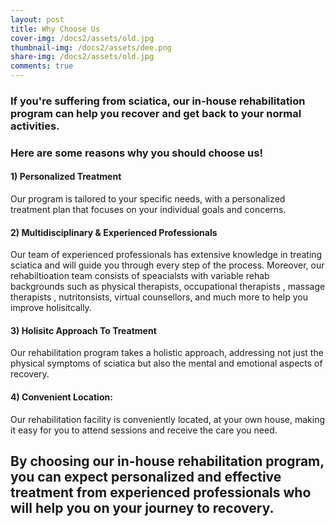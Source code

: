 ```yaml
---
layout: post
title: Why Choose Us
cover-img: /docs2/assets/old.jpg
thumbnail-img: /docs2/assets/dee.png
share-img: /docs2/assets/old.jpg
comments: true
---
```

### If you're suffering from sciatica, our in-house rehabilitation program can help you recover and get back to your normal activities. 

### Here are some reasons why you should choose us!

#### 1) Personalized Treatment
Our program is tailored to your specific needs, with a personalized treatment plan that focuses on your individual goals and concerns.

#### 2) Multidisciplinary & Experienced Professionals
Our team of experienced professionals has extensive knowledge in treating sciatica and will guide you through every step of the process. Moreover, our rehabiltioation team consists of speacialsts with variable rehab backgrounds such as physical therapists, occupational therapists , massage therapists , nutritonsists, virtual counsellors, and much more to help you improve holisitcally. 

#### 3) Holisitc Approach To Treatment 
Our rehabilitation program takes a holistic approach, addressing not just the physical symptoms of sciatica but also the mental and emotional aspects of recovery.

#### 4) Convenient Location: 
Our rehabilitation facility is conveniently located, at your own house, making it easy for you to attend sessions and receive the care you need.



## By choosing our in-house rehabilitation program, you can expect personalized and effective treatment from experienced professionals who will help you on your journey to recovery.
